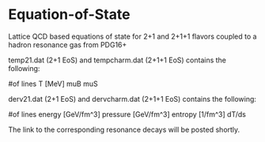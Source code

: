 # Equation-of-State
Lattice QCD based equations of state for 2+1 and 2+1+1 flavors coupled to a hadron resonance gas from PDG16+

temp21.dat (2+1 EoS) and tempcharm.dat (2+1+1 EoS) contains the following:

  #of lines
  T [MeV] muB muS
  
derv21.dat (2+1 EoS) and dervcharm.dat (2+1+1 EoS) contains the following:

  #of lines
  energy [GeV/fm^3] pressure [GeV/fm^3]  entropy [1/fm^3]  dT/ds
  
The link to the corresponding resonance decays will be posted shortly.

